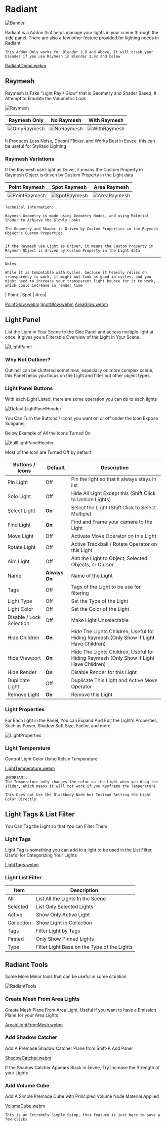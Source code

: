 # Radiant

![Banner](https://user-images.githubusercontent.com/79613445/210191579-2c2f9967-d397-4ef7-8330-bbb17eed17ea.png)

Radiant is a Addon that helps manage your lights in your scene through the side panel. There are also a few other feature provided for lighting needs in Radiant

	This Addon Only works for Blender 3.0 and Above, It will crash your blender if you use Raymesh in Blender 2.9x and below
	
[RadiantDemo.webm](https://user-images.githubusercontent.com/79613445/210191585-fed39e22-a5c7-4a76-957b-9c6537e01097.webm)

	
## Raymesh

Raymesh is Fake "Light Ray / Glow" that is Geometry and Shader Based, It Attempt to Emulate the Volumetric Look

![Raymesh](https://user-images.githubusercontent.com/79613445/210191597-350c2814-2db9-44b9-b9fd-11c6a87c60e9.png)


|Raymesh Only|No Raymesh|With Raymesh|
|--|--|--|
|![OnlyRaymesh](https://user-images.githubusercontent.com/79613445/210191608-5a94de7b-ffa9-408d-a949-ecbc6e7a8577.png) |![NoRaymesh](https://user-images.githubusercontent.com/79613445/210191619-f8b8babe-2e0b-452b-8aa0-ab25b257f197.png) |![WithRaymesh](https://user-images.githubusercontent.com/79613445/210191625-09423b17-e2a4-45f4-8eb3-13e0afaebc6a.png)|

It Produces Less Noise, Doesnt Flicker, and Works Best in Eevee, this can be useful for Stylized Lighting


### Raymesh Variations

If the Raymesh use Light as Driver, it means the Custom Property in Raymesh Object is driven by Custom Property in the Light data


|Point Raymesh|Spot Raymesh|Area Raymesh|
|--|--|--|
|![PointRaymesh](https://user-images.githubusercontent.com/79613445/210191637-d485439d-57f4-4ca2-a523-3b5bbe971618.png)|![SpotRaymesh](https://user-images.githubusercontent.com/79613445/210191640-ca693d1f-0eb7-409b-a090-cad23143bdfc.png)|![AreaRaymesh](https://user-images.githubusercontent.com/79613445/210191645-e5dbe08b-3e39-4f8e-8eb6-b8160dccb7d4.png)|


	Technical Information:
	
	Raymesh Geometry is made using Geometry Nodes, and using Material Shader to Achieve the Glowly Looks
	
	The Geometry and Shader is Driven by Custom Properties in the Raymesh Object's Custom Properties.
	
	
	If the Raymesh use Light as Driver, it means the Custom Property in Raymesh Object is driven by Custom Property in the Light data


---

	Notes
	
	While it is Compatible with Cycles, because it heavily relies on transparency to work, it might not look as good in cycles, and you might need to increase your transparent light bounce for it to work, which could increase in render time


| Point | Spot | Area|

[PointGlow.webm](https://user-images.githubusercontent.com/79613445/210191992-e53b4019-6d03-4ae3-8a22-2713e07e7ba1.webm)
[SpotGlow.webm](https://user-images.githubusercontent.com/79613445/210192001-3c87f652-ebe1-4a63-8592-71074b0969e0.webm)
[AreaGlow.webm](https://user-images.githubusercontent.com/79613445/210192012-2ef9ec11-7348-4a05-9dc8-bd69fcd98168.webm)

## Light Panel

List the Light in Your Scene to the Side Panel and access multiple light at once. It gives you a Filterable Overview of the Light in Your Scene.

![LightPanel](https://user-images.githubusercontent.com/79613445/210191730-da9397ad-cab5-42cc-9f96-08e1ebd16fa2.png)

### Why Not Outliner?

Outliner can be cluttered sometimes, especially on more complex scene, this Panel helps you focus on the Light and filter out other object types.

### Light Panel Buttons

With each Light Listed, there are some operation you can do to each lights


![DefaultLightPanelHeader](https://user-images.githubusercontent.com/79613445/210191722-75dc6fdb-023e-4512-9a3d-e54135cee010.png)

You Can Turn the Buttons / Icons you want on or off under the Icon Expose Subpanel,

Below Example of All the Icons Turned On

![FullLightPanelHeader](https://user-images.githubusercontent.com/79613445/210191726-555e0f61-76e9-4e25-8f43-2a86022c2dc6.png)


Most of the Icon are Turned Off by default


| Buttons / Icons | Default | Description |
| -- | -- | -- |
| Pin Light | Off | Pin the light so that it always stays in list |
| Solo Light| Off |  	Hide All Light Except this (Shift Click to Unhide Lights) |
| Select Light | **On** | Select the Light (Shift Click to Select Multiple) |
| Find Light | **On** |  Find and Frame your camera to the Light |
| Move Light | Off | Activate Move Operator on this Light |
| Rotate Light | Off | Active Trackball / Rotate Operator on this Light |
| Aim Light | Off | Aim the Light to Object, Selected Objects, or Cursor |
| Name | **Always On** | Name of the Light |
| Tags | Off | Tags of the Light to be use for filtering |
| Light Type | Off | Set the Type of the Light |
| Light Color | Off | Set the Color of the Light |
| Disable / Lock Selection | Off | Make Light Unselectable |
| Hide Children | **On** | Hide The Lights Children, Useful for Hiding Raymesh (Only Show if Light Have Children) |
| Hide Viewport | **On** | Hide The Lights Children, Useful for Hiding Raymesh (Only Show if Light Have Children) |
| Hide Render | **On** | Disable Render for this Light |
| Duplicate Light | Off | Duplicate This Light and Active Move Operator |
| Remove Light | **On** |  	Remove this Light |

### Light Properties

For Each light in the Panel, You can Expand And Edit the Light's Properties, Such as Power, Shadow Soft Size, Factor, and more

![LightProperties](https://user-images.githubusercontent.com/79613445/210191738-052e0327-38a3-441b-880d-5f5233702263.png)


### Light Temperature

Control Light Color Using Kelvin Temperature

[LightTemperature.webm](https://user-images.githubusercontent.com/79613445/210191713-7d4c17dc-6011-4b06-8b1d-b76112fa624c.webm)


	IMPORTANT:
	The Temperature only changes the color on the Light when you drag the slider, Which means it will not work if you Keyframe the Temperature
	
	This Does not Use the Blackbody Node but Instead Setting the Light Color Directly



## Light Tags & List Filter

You Can Tag the Light so that You can Filter Them

### Light Tags

Light Tag is something you can add to a light to be used in the List Filter, Useful for Categorizing Your Lights

[LightTags.webm](https://user-images.githubusercontent.com/79613445/210191830-24528efe-42b1-4921-acc0-94d25d186d32.webm)


### Light List Filter

| Item | Description |
| -- | -- |
| All |	List All the Lights In the Scene |
| Selected |	List Only Selected Lights |
| Active |	Show Only Active Light |
| Collection |	Show Light in Collection |
| Tags |	Filter Light by Tags |
| Pinned |	Only Show Pinned Lights |
| Type 	| Filter Light Base on the Type of the Lights |



## Radiant Tools

Some More Minor tools that can be useful in some situation

![RadiantTools](https://user-images.githubusercontent.com/79613445/210191743-cb067de2-20d4-4fb8-9305-a26edc3f6cf0.png)


### Create Mesh From Area Lights

Create Mesh Plane From Area Light, Useful if you want to have a Emission Plane for your Area Lights

[AreahLightFromMesh.webm](https://user-images.githubusercontent.com/79613445/210192070-6e5bd42b-3eae-4d05-98ed-8f3377be5dba.webm)


### Add Shadow Catcher

Add A Premade Shadow Catcher Plane from Shift-A Add Panel

[ShadowCatcher.webm](https://user-images.githubusercontent.com/79613445/210192096-b920f032-3caa-4c77-ae36-b8efaa67a06a.webm)


If the Shadow Catcher Appears Black in Eevee, Try Increase the Strength of your Lights


### Add Volume Cube

Add A Simple Premade Cube with Principled Volume Node Material Applied

[VolumeCube.webm](https://user-images.githubusercontent.com/79613445/210192118-e2938bff-564a-4b66-b7d8-fe2617ec878e.webm)


	This is an Extremely Simple Setup, this feature is just here to save a few clicks
